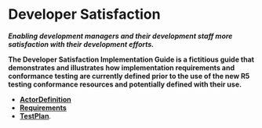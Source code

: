 # Developer Satisfaction
**_Enabling development managers and their development staff more satisfaction with their development efforts._**

<strong>The Developer Satisfaction Implementation Guide is a fictitious guide that demonstrates and illustrates how implementation requirements and conformance testing are currently defined prior to the use of the new R5 testing conformance resources and potentially defined with their use.</strong>

* <strong>[ActorDefinition](http://hl7.org/fhir/R5/actordefinition.html)</strong>
* <strong>[Requirements](http://hl7.org/fhir/R5/requirements.html)</strong>
* <strong>[TestPlan](http://hl7.org/fhir/R5/testplan.html)</strong>.
